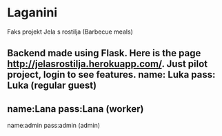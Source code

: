 # Laganini
Faks projekt 
Jela s rostilja (Barbecue meals)

Backend made using Flask.
Here is the page http://jelasrostilja.herokuapp.com/.
Just pilot project, login to see features.
name: Luka
pass: Luka
(regular guest)
----------------
name:Lana
pass:Lana
(worker)
----------------
name:admin
pass:admin
(admin)
